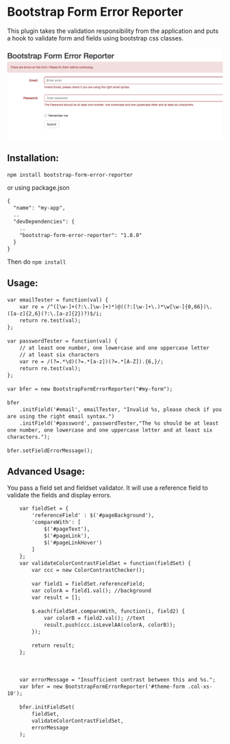 # Bootstrap Form Error Reporter

This plugin takes the validation responsibility from the application and puts a hook to validate form and fields using bootstrap css classes.

![Alt text](screenshot.png?raw=true "Demo")


Installation:
------------

```
npm install bootstrap-form-error-reporter
```
or using package.json

```
{
  "name": "my-app",
  ..
  "devDependencies": {
    ..
    "bootstrap-form-error-reporter": "1.8.0"
  }
}
```
Then do `npm install`


Usage:
------

```
var emailTester = function(val) {
    var re = /^([\w-]+(?:\.[\w-]+)*)@((?:[\w-]+\.)*\w[\w-]{0,66})\.([a-z]{2,6}(?:\.[a-z]{2})?)$/i;
    return re.test(val);
};

var passwordTester = function(val) {
    // at least one number, one lowercase and one uppercase letter
    // at least six characters
    var re = /(?=.*\d)(?=.*[a-z])(?=.*[A-Z]).{6,}/;
    return re.test(val);
};

var bfer = new BootstrapFormErrorReporter("#my-form");

bfer
    .initField('#email', emailTester, "Invalid %s, please check if you are using the right email syntax.")
    .initField('#password', passwordTester,"The %s should be at least one number, one lowercase and one uppercase letter and at least six characters.");

bfer.setFieldErrorMessage();

```

Advanced Usage:
----------------

You pass a field set and fieldset validator. It will use a reference field to validate the fields and display errors.

```
    var fieldSet = {
        'referenceField' : $('#pageBackground'),
        'compareWith': [
            $('#pageText'),
            $('#pageLink'),
            $('#pageLinkHover')
        ]
    };
    var validateColorContrastFieldSet = function(fieldSet) {
        var ccc = new ColorContrastChecker();

        var field1 = fieldSet.referenceField;
        var colorA = field1.val(); //background
        var result = [];

        $.each(fieldSet.compareWith, function(i, field2) {
            var colorB = field2.val(); //text
            result.push(ccc.isLevelAA(colorA, colorB));
        });

        return result;
    };



    var errorMessage = "Insufficient contrast between this and %s.";
    var bfer = new BootstrapFormErrorReporter('#theme-form .col-xs-10');

    bfer.initFieldSet(
        fieldSet,
        validateColorContrastFieldSet,
        errorMessage
    );
```
